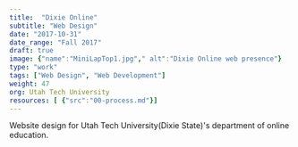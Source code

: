 ```yaml
---
title:  "Dixie Online"
subtitle: "Web Design"
date: "2017-10-31"
date_range: "Fall 2017"
draft: true
image: {"name":"MiniLapTop1.jpg"," alt":"Dixie Online web presence"}
type: "work"
tags: ["Web Design", "Web Development"]
weight: 47
org: Utah Tech University
resources: [ {"src":"00-process.md"}]
---
```

Website design for Utah Tech University(Dixie State)'s department of online education.